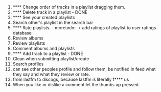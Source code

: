 1. \*\*\*\* Change order of tracks in a playlist dragging them.
2. \*\*\*\* Delete track in a playlist - DONE
3. \*\*\*\* See your created playlists
4. Search other's playlist in the search bar
5. \*\*\*\* Rate playlists. - moretodo: -> add ratings of playlist to user ratings database
6. Review albums
7. Review playlists
8. Comment albums and playlists
9. \*\*\*\* Add track to a playlist - DONE
10. Clean when submitting playlist/create
11. Search profiles
12. can see other peoples profile and follow them, be notified in feed what they say and what they review or rate.
13. from lastfm to discogs, because lastfm is literally f\*\*\*\* us
14. When you like or dislike a comment let the thumbs up pressed.
